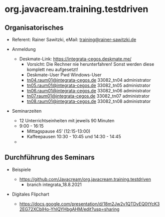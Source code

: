 # org.javacream.training.testdriven

## Organisatorisches

* Referent: Rainer Sawitzki, eMail: training@rainer-sawitzki.de

* Anmeldung
  * Deskmate-Link: https://integrata-cegos.deskmate.me/
    * Vorsicht: Die Rechner nie herunterfahren! Sonst werden diese komplett neu aufgesetzt!
    * Deskmate-User                   Pwd    Windows-User
    * tn04.raum01@integrata-cegos.de 33082_tn04 administrator
    * tn05.raum01@integrata-cegos.de 33082_tn05 administrator
    * tn06.raum01@integrata-cegos.de 33082_tn06 administrator
    * tn07.raum01@integrata-cegos.de 33082_tn07 administrator
    * tn08.raum01@integrata-cegos.de 33082_tn08 administrator

* Seminarzeiten
  * 12 Unterrichtseinheiten mit jeweils 90 Minuten
  * 9:00 - 16:15
    * Mittagspause 45’ (12:15-13:00)
    * Kaffeepausen 10:30 - 10:45 und 14:30 - 14:45
  * 
## Durchführung des Seminars

* Beispiele
  * https://github.com/Javacream/org.javacream.training.testdriven
    * branch integrata_18.8.2021

* Digitales Flipchart
  * https://docs.google.com/presentation/d/18m2Jw2v1QTDvEQ0tYcK32EG72XCbIHo-YhlQYHbgAHM/edit?usp=sharing
